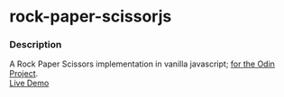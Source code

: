 # rock-paper-scissorjs

### Description
A Rock Paper Scissors implementation in vanilla javascript; [for the Odin Project](https://www.theodinproject.com/).  
[Live Demo](https://voiceinthedark.github.io/rock-paper-scissorjs/)
